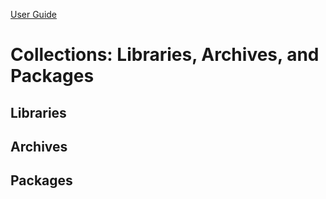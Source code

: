 [User Guide](index.md)

Collections: Libraries, Archives, and Packages
==============================================

Libraries
---------

Archives
--------

Packages
--------
